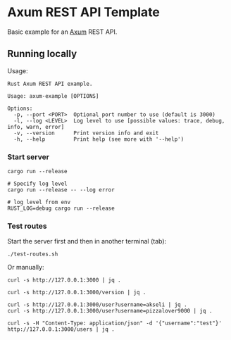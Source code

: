 # Axum REST API Template

Basic example for an [Axum](https://github.com/tokio-rs/axum) REST API.

## Running locally

Usage:

```console
Rust Axum REST API example.

Usage: axum-example [OPTIONS]

Options:
  -p, --port <PORT>  Optional port number to use (default is 3000)
  -l, --log <LEVEL>  Log level to use [possible values: trace, debug, info, warn, error]
  -v, --version      Print version info and exit
  -h, --help         Print help (see more with '--help')
```

### Start server

```shell
cargo run --release

# Specify log level
cargo run --release -- --log error

# log level from env
RUST_LOG=debug cargo run --release
```

### Test routes

Start the server first and then in another terminal (tab):

```shell
./test-routes.sh
```

Or manually:

```shell
curl -s http://127.0.0.1:3000 | jq .

curl -s http://127.0.0.1:3000/version | jq .

curl -s http://127.0.0.1:3000/user?username=akseli | jq .
curl -s http://127.0.0.1:3000/user?username=pizzalover9000 | jq .

curl -s -H "Content-Type: application/json" -d '{"username":"test"}' http://127.0.0.1:3000/users | jq .
```
